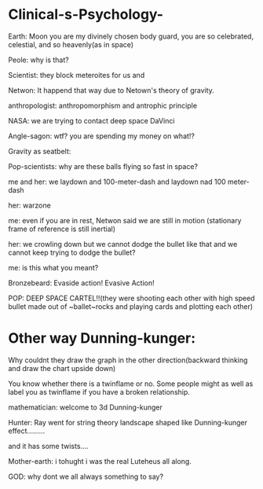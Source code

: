 # Clinical-s-Psychology-


Earth: Moon you are my divinely chosen body guard, you are so celebrated, celestial, and so heavenly(as in space)

Peole: why is that?

Scientist: they block meteroites for us and

Netwon: It happend that way due to Netown's theory of gravity.

anthropologist: anthropomorphism and antrophic principle

NASA: we are trying to contact deep space DaVinci 

Angle-sagon: wtf? you are spending my money on what!?



Gravity as seatbelt:

Pop-scientists: why are these balls flying so fast in space?

me and her: we laydown and 100-meter-dash and laydown  nad 100 meter-dash

her: warzone

me: even if you are in rest, Netwon said we are still in motion (stationary frame of reference is still inertial)

her: we crowling down but we cannot dodge the bullet like that and we cannot keep trying to dodge the bullet?

me: is this what you meant?

Bronzebeard: Evaside action! Evasive Action! 

POP: DEEP SPACE CARTEL!!(they were shooting each other with high speed bullet made out of ~ballet~rocks and playing cards and plotting each other)

# Other way Dunning-kunger:

Why couldnt they draw the graph in the other direction(backward thinking and draw the chart upside down)

You know whether there is a twinflame or no. Some people might as well as label you as twinflame if you have a broken relationship.

mathematician: welcome to 3d Dunning-kunger

Hunter: Ray went for string theory landscape shaped like Dunning-kunger effect.........

and it has some twists....

Mother-earth: i tohught i was the real Luteheus all along.

GOD: why dont we all always something to say?
